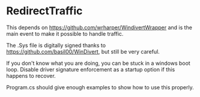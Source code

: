 # RedirectTraffic

This depends on https://github.com/wrharper/WindivertWrapper and is the main event to make it possible to handle traffic.

The .Sys file is digitally signed thanks to https://github.com/basil00/WinDivert, but still be very careful.

If you don't know what you are doing, you can be stuck in a windows boot loop. Disable driver signature enforcement as a startup option if this happens to recover.

Program.cs should give enough examples to show how to use this properly.

